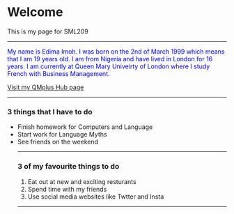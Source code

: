 <h1>Welcome</h1>
<p>This is my page for SML209</P>
<hr>

<p style="color:blue;"> My name is Edima Imoh. I was born on the 2nd of March 1999 which means that I am 19 years old. I am from Nigeria and have lived in London for 16 years. I am currently at Queen Mary Univeirty of London where I study French with Business Management. </p> <a href="https://qmplus.qmul.ac.uk/course/view.php?id=741"> Visit my QMplus Hub page<a/>
<hr>
  
<h3>3 things that I have to do </h3>
<ul> <li>Finish homework for Computers and Language </li> <li> Start work for Language Myths </li> <li>See friends on the weekend </li> </il>
<hr>
  
<h3>3 of my favourite things to do </h3>
<ol> <li>Eat out at new and exciting resturants </li> <li>Spend time with my friends </li> <li>Use social media websites like Twtter and Insta </li> </ol>
<hr>
